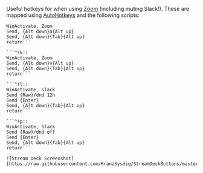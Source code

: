 Useful hotkeys for when using [Zoom](https://zoom.us/) (including muting Slack!). These are mapped using [AutoHotkeys](https://www.autohotkey.com/) and the following scripts:

```^!j::
WinActivate, Zoom
Send, {Alt down}a{Alt up}
Send, {Alt down}{Tab}{Alt up}
return```

```^!k::
WinActivate, Zoom
Send, {Alt down}v{Alt up}
Send, {Alt down}{Tab}{Alt up}
return```

```^!l::
WinActivate, Slack
Send {Raw}/dnd 12h
Send {Enter}
Send, {Alt down}{Tab}{Alt up}
return```

```^!p::
WinActivate, Slack
Send {Raw}/dnd off
Send {Enter}
Send, {Alt down}{Tab}{Alt up}
return```

![Stream Deck Screenshot][https://raw.githubusercontent.com/KranzSysdig/StreamDeckButtons/master/Zoom/Screenshot.png]